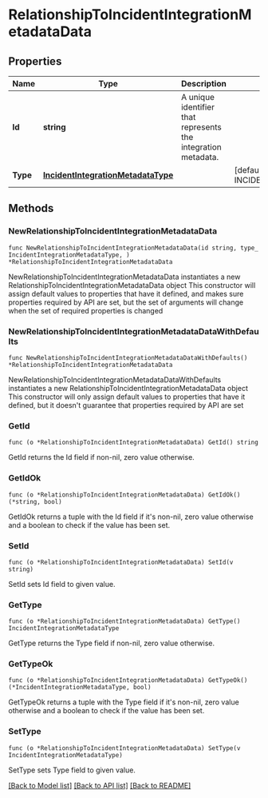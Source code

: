 # RelationshipToIncidentIntegrationMetadataData

## Properties

Name | Type | Description | Notes
---- | ---- | ----------- | ------
**Id** | **string** | A unique identifier that represents the integration metadata. | 
**Type** | [**IncidentIntegrationMetadataType**](IncidentIntegrationMetadataType.md) |  | [default to INCIDENTINTEGRATIONMETADATATYPE_INCIDENT_INTEGRATIONS]

## Methods

### NewRelationshipToIncidentIntegrationMetadataData

`func NewRelationshipToIncidentIntegrationMetadataData(id string, type_ IncidentIntegrationMetadataType, ) *RelationshipToIncidentIntegrationMetadataData`

NewRelationshipToIncidentIntegrationMetadataData instantiates a new RelationshipToIncidentIntegrationMetadataData object
This constructor will assign default values to properties that have it defined,
and makes sure properties required by API are set, but the set of arguments
will change when the set of required properties is changed

### NewRelationshipToIncidentIntegrationMetadataDataWithDefaults

`func NewRelationshipToIncidentIntegrationMetadataDataWithDefaults() *RelationshipToIncidentIntegrationMetadataData`

NewRelationshipToIncidentIntegrationMetadataDataWithDefaults instantiates a new RelationshipToIncidentIntegrationMetadataData object
This constructor will only assign default values to properties that have it defined,
but it doesn't guarantee that properties required by API are set

### GetId

`func (o *RelationshipToIncidentIntegrationMetadataData) GetId() string`

GetId returns the Id field if non-nil, zero value otherwise.

### GetIdOk

`func (o *RelationshipToIncidentIntegrationMetadataData) GetIdOk() (*string, bool)`

GetIdOk returns a tuple with the Id field if it's non-nil, zero value otherwise
and a boolean to check if the value has been set.

### SetId

`func (o *RelationshipToIncidentIntegrationMetadataData) SetId(v string)`

SetId sets Id field to given value.


### GetType

`func (o *RelationshipToIncidentIntegrationMetadataData) GetType() IncidentIntegrationMetadataType`

GetType returns the Type field if non-nil, zero value otherwise.

### GetTypeOk

`func (o *RelationshipToIncidentIntegrationMetadataData) GetTypeOk() (*IncidentIntegrationMetadataType, bool)`

GetTypeOk returns a tuple with the Type field if it's non-nil, zero value otherwise
and a boolean to check if the value has been set.

### SetType

`func (o *RelationshipToIncidentIntegrationMetadataData) SetType(v IncidentIntegrationMetadataType)`

SetType sets Type field to given value.



[[Back to Model list]](../README.md#documentation-for-models) [[Back to API list]](../README.md#documentation-for-api-endpoints) [[Back to README]](../README.md)


